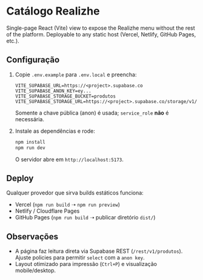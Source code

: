 # Catálogo Realizhe

Single-page React (Vite) view to expose the Realizhe menu without the rest of the platform. Deployable to any static host (Vercel, Netlify, GitHub Pages, etc.).

## Configuração

1. Copie `.env.example` para `.env.local` e preencha:

   ```
   VITE_SUPABASE_URL=https://<project>.supabase.co
   VITE_SUPABASE_ANON_KEY=ey...
   VITE_SUPABASE_STORAGE_BUCKET=produtos
   VITE_SUPABASE_STORAGE_URL=https://<project>.supabase.co/storage/v1/object/public/produtos
   ```

   Somente a chave pública (anon) é usada; `service_role` **não** é necessária.

2. Instale as dependências e rode:

   ```bash
   npm install
   npm run dev
   ```

   O servidor abre em `http://localhost:5173`.

## Deploy

Qualquer provedor que sirva builds estáticos funciona:

- Vercel (`npm run build` ➝ `npm run preview`)
- Netlify / Cloudflare Pages
- GitHub Pages (`npm run build` ➝ publicar diretório `dist/`)

## Observações

- A página faz leitura direta via Supabase REST (`/rest/v1/produtos`). Ajuste policies para permitir `select` com a `anon key`.
- Layout otimizado para impressão (`Ctrl+P`) e visualização mobile/desktop.
